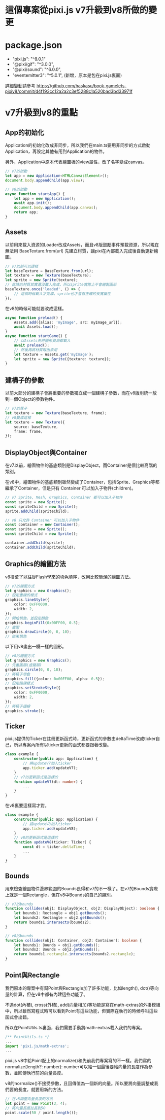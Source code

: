 # 這個專案從pixi.js v7升級到v8所做的變更

# package.json

- "pixi.js": "^8.0.1"
- "@pixi/gif": "^3.0.0",
- "@pixi/sound": "^6.0.0",
- "eventemitter3": "^5.0.1", (新增，原本是包在pixi.js裏面)

詳細變動請參考 https://github.com/haskasu/book-gamelets-pixiv8/commit/d4f193cc12a2a2c3ef5288c1a520bad3bd33971f

# v7升級到v8的重點

## App的初始化

Application的初始化改成非同步，所以我們在main.ts要用非同步的方式啟動Application，再設定其他有用到Application的物件。

另外，Application中原本代表繪圖板的view屬性，改了名字變成canvas。

```typescript
// v7的啟動
let app = new Application<HTMLCanvasElement>();
document.body.appendChild(app.view);

// v8的啟動
async function startApp() {
    let app = new Application();
    await app.init();
    document.body.appendChild(app.canvas);
    return app;
}
```


## Assets

以前用來載入資源的Loader改成Assets，而且v8版鼓勵事件預載資源，所以現在無法用 BaseTexture.from(url) 先建立材質，讓pixi在內部載入完成後自動更新繪圖。

```typescript
// v7以前可以這樣
let baseTexture = BaseTexture.from(url);
let texture = new Texture(baseTexture);
let sprite = new Sprite(texture);
// 此時的材質其實還沒載入完成，所以sprite實際上不會繪製圖形
baseTexture.once('loaded', () => {
    // 這個時候載入才完成，sprite也才會有正確的長寬屬性
});
```
在v8的時候可能就要改成這樣。
```typescript
async function preload() {
    Assets.add({alias: 'myImage', src: myImage_url});
    await Assets.load();
}
async function startGame() {
    // 以Assets先將圖形資源都載入
    await preload();
    // 然後再將材質取出來用
    let texture = Assets.get('myImage');
    let sprite = new Sprite({texture: texture});
}
```

## 建構子的參數

以前大部分的建構子會將重要的參數獨立成一個建構子參數，而在v8版則統一放到一個Object的參數物件。
```typescript
// v7的樣子
let texture = new Texture(baseTexture, frame);
// v8變成這樣
let texture = new Texture({
    source: baseTexture,
    frame: frame,
});
```

## DisplayObject與Container

在v7以前，繪圖物件的基底類別是DisplayObject，而Container是個比較高階的類別。

在v8中，繪圖物件的基底類別雖然變成了Container，包括Sprite、Graphics等都繼承了Container，但是只有 Container 可以加入子物件(children)。

```typescript
// v7 Sprite, Mesh, Graphics, Container 都可以加入子物件
const sprite = new Sprite();
const spriteChild = new Sprite();
sprite.addChild(spriteChild);

// v8 只允許 Container 可以加入子物件
const container = new Container();
const sprite = new Sprite();
const spriteChild = new Sprite();

container.addChild(sprite);
container.addChild(spriteChild);
```

## Graphics的繪圖方法

v8捨棄了以往從Flash學來的填色順序，改用比較簡潔的繪圖方法。

```typescript
// v7的繪圖方式
let graphics = new Graphics();
// 設定畫線的樣式
graphics.lineStyle({
    color: 0xFF0000,
    width: 2,
});
// 開始填色，並設定顏色
graphics.beginFill(0x00FF00, 0.5);
// 畫圖
graphics.drawCircle(0, 0, 10);
// 結束填色
```
以下用v8畫出一模一樣的圖形。
```typescript
// v8的繪圖方式
let graphics = new Graphics();
// 先畫圖稿(虛擬稿)
graphics.circle(0, 0, 10);
// 將稿子填色
graphics.fill({color: 0x00FF00, alpha: 0.5});
// 設定描線樣式
graphics.setStrokeStyle({
    color: 0xFF0000,
    width: 2,
});
// 將稿子描線
graphics.stroke();
```

## Ticker

pixi.js提供的Ticker在註冊更新函式時，更新函式的參數由deltaTime改成ticker自己，所以專案內所有以ticker更新的函式都要跟著改變。
```typescript
class example {
    constructor(public app: Application) {
        // 將updateV7加入ticker
        app.ticker.add(updateV7);
    }
    // v7的更新函式是這樣的
    function updateV7(dt: number) {
        ...
    }
}
```
在v8裏要這樣寫才對。
```typescript
class example {
    constructor(public app: Application) {
        // 將updateV8加入ticker
        app.ticker.add(updateV8);
    }
    // v8的更新函式是這樣的
    function updateV8(ticker: Ticker) {
        const dt = ticker.deltaTime;
        ...
    }
}
```

## Bounds

用來檢查繪圖物件邊界範圍的Bounds長得和v7的不一樣了。在v7的Bounds實際上就是一個Rectangle，但在v8中Bounds的自己的類別。
```typescript
// v7的bounds
function collides(obj1: DisplayObject, obj2: DisplayObject): boolean {
    let bounds1: Rectangle = obj1.getBounds();
    let bounds2: Rectangle = obj2.getBounds();
    return bounds1.intersects(bounds2);
}
```
```typescript
// v8的bounds
function collides(obj1: Container, obj2: Container): boolean {
    let bounds1: Bounds = obj1.getBounds();
    let bounds2: Bounds = obj2.getBounds();
    return bounds1.rectangle.intersects(bounds2.rectangle);
}
```

## Point與Rectangle

我們原本的專案中有幫Point與Rectangle加了許多功能，比如length(), dot()等向量的計算，但在v8中都有內建這些功能了。

不過dot(內積), cross(外積), add(向量相加)等功能是寫在math-extras的外掛模組中，所以雖然寫程式時可以看到Point有這些功能，但實際在執行的時候呼叫這些函式會出錯。

所以在PointUtils.ts裏面，我們需要手動將math-extras載入我們的專案。
```typescript
/** PointUtils.ts */
...
import 'pixi.js/math-extras';
...
```

pixi.js v8中給Point配上的normalize()和先前我們專案寫的不一樣。我們寫的normalize(length?: number): number可以給一個最後要給向量的長度作為參數，並回傳執行前的向量長度。

v8的normalize()不接受參數，且回傳值為一個新的向量。所以要將向量調整成我們要的長度，就要用新的方法。
```typescript
// 在v8調整向量長度的方法
let point = new Point(3, 4);
// 將向量長度拉長到50
point.scale(50 / point.length());
```
